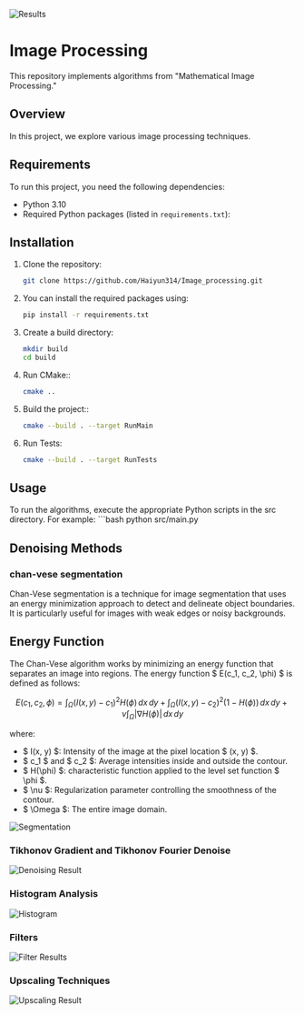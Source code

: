 ![Results](#denoising-methods)

# Image Processing

This repository implements algorithms from "Mathematical Image Processing."

## Overview

In this project, we explore various image processing techniques.

## Requirements

To run this project, you need the following dependencies:

- Python 3.10
- Required Python packages (listed in `requirements.txt`):


## Installation

1. Clone the repository:
   ```bash
   git clone https://github.com/Haiyun314/Image_processing.git

2. You can install the required packages using:
    ```bash
    pip install -r requirements.txt

3. Create a build directory:
    ```bash
    mkdir build
    cd build
4. Run CMake::
    ```bash
    cmake ..

5. Build the project::
    ```bash
    cmake --build . --target RunMain

6. Run Tests:
    ```bash
    cmake --build . --target RunTests

## Usage
To run the algorithms, execute the appropriate Python scripts in the src directory. 
For example:
    ```bash
    python src/main.py

## Denoising Methods

### chan-vese segmentation

Chan-Vese segmentation is a technique for image segmentation that uses an energy minimization approach to detect and delineate object boundaries. It is particularly useful for images with weak edges or noisy backgrounds.

## Energy Function

The Chan-Vese algorithm works by minimizing an energy function that separates an image into regions. The energy function $ E(c_1, c_2, \phi) $ is defined as follows:

$$
E(c_1, c_2, \phi) = \int_\Omega (I(x, y) - c_1)^2 H(\phi) \, dx \, dy + \int_\Omega (I(x, y) - c_2)^2 (1 - H(\phi)) \, dx \, dy + \nu \int_\Omega |\nabla H(\phi)| \, dx \, dy
$$

where:

- $ I(x, y) $: Intensity of the image at the pixel location $ (x, y) $.
- $ c_1 $ and $ c_2 $: Average intensities inside and outside the contour.
- $ H(\phi) $: characteristic function applied to the level set function $ \phi $.
- $ \nu $: Regularization parameter controlling the smoothness of the contour.
- $ \Omega $: The entire image domain.

![Segmentation](./results/animation.gif)

### Tikhonov Gradient and Tikhonov Fourier Denoise

![Denoising Result](./results/denoising.png)

### Histogram Analysis

![Histogram](./results/histogram.png)

### Filters

![Filter Results](./results/filters.png)

### Upscaling Techniques

![Upscaling Result](./results/upscaling.png)
